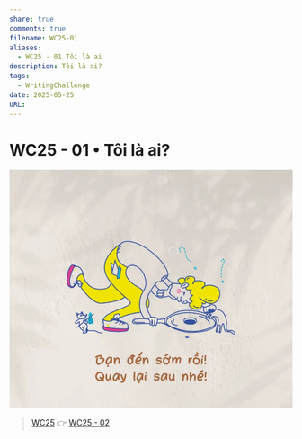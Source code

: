 ```yaml
---
share: true
comments: true
filename: WC25-01
aliases:
  - WC25 - 01 Tôi là ai
description: Tôi là ai?
tags:
  - WritingChallenge
date: 2025-05-25
URL: 
---
```

# WC25 - 01 • Tôi là ai?  
  
![Nothing-found.webp](../assets/img/Nothing-found.webp)  
  
> [WC25](./WC25.md) 👉 [WC25 - 02](WC25%20-%2002.md)